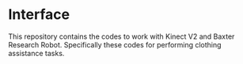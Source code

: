 # Interface
This repository contains the codes to work with Kinect V2 and Baxter Research Robot. Specifically these codes for performing clothing assistance tasks.
